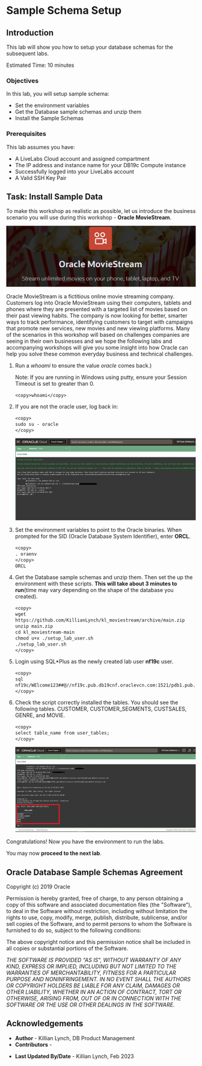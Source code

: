 # Sample Schema Setup

## Introduction
This lab will show you how to setup your database schemas for the subsequent labs.

Estimated Time: 10 minutes

### Objectives
 
In this lab, you will setup sample schema:
* Set the environment variables 
* Get the Database sample schemas and unzip them
* Install the Sample Schemas

### Prerequisites 
This lab assumes you have:

* A LiveLabs Cloud account and assigned compartment
* The IP address and instance name for your DB19c Compute instance
* Successfully logged into your LiveLabs account
* A Valid SSH Key Pair

## Task: Install Sample Data

To make this workshop as realistic as possible, let us introduce the business scenario you will use during this workshop - **Oracle MovieStream**.

![Logo graphic of Oracle MovieStream](images/moviestream-logo.jpeg)

Oracle MovieStream is a fictitious online movie streaming company. Customers log into Oracle MovieStream using their computers, tablets and phones where they are presented with a targeted list of movies based on their past viewing habits. The company is now looking for better, smarter ways to track performance, identifying customers to target with campaigns that promote new services, new movies and new viewing platforms. Many of the scenarios in this workshop will based on challenges companies are seeing in their own businesses and we hope the following labs and accompanying workshops will give you some insight into how Oracle can help you solve these common everyday business and technical challenges.

1. Run a *whoami* to ensure the value *oracle* comes back.)

    Note: If you are running in Windows using putty, ensure your Session Timeout is set to greater than 0.
    ```
    <copy>whoami</copy>
    ```

2. If you are not the oracle user, log back in:
    ````
    <copy>
    sudo su - oracle
    </copy>
    ````
    
    ![Signing in as the Oracle user](./images/oracle-user-signin.png " ")

3.  Set the environment variables to point to the Oracle binaries.  When prompted for the SID (Oracle Database System Identifier), enter **ORCL**.
    ````
    <copy>
    . oraenv
    </copy>
    ORCL
    ````

4. Get the Database sample schemas and unzip them. Then set the up the environment with these scripts. **This will take about 3 minutes to run**(time may vary depending on the shape of the database you created).

    ````
    <copy>
    wget https://github.com/KillianLynch/kl_moviestream/archive/main.zip
    unzip main.zip
    cd kl_moviestream-main
    chmod u+x ./setup_lab_user.sh
    ./setup_lab_user.sh
    </copy>
    ````


5.  Login using SQL*Plus as the newly created lab user **nf19c** user.  

    ````
    <copy>
    sql nf19c/WElcome123##@//nf19c.pub.db19cnf.oraclevcn.com:1521/pdb1.pub.db19cnf.oraclevcn.com
    </copy>
    ````

6.  Check the script correctly installed the tables. You should see the following tables. CUSTOMER, CUSTOMER_SEGMENTS, CUSTSALES, GENRE, and MOVIE.

    ````
    <copy>
    select table_name from user_tables;
    </copy>
    ````
    ![Showing the correct tables](./images/show-tables.png " ")

Congratulations! Now you have the environment to run the labs.

You may now **proceed to the next lab**.

## Oracle Database Sample Schemas Agreement

Copyright (c) 2019 Oracle

Permission is hereby granted, free of charge, to any person obtaining a copy of this software and associated documentation files (the "Software"), to deal in the Software without restriction, including without limitation the rights to use, copy, modify, merge, publish, distribute, sublicense, and/or sell copies of the Software, and to permit persons to whom the Software is furnished to do so, subject to the following conditions:

The above copyright notice and this permission notice shall be included in all copies or substantial portions of the Software.

*THE SOFTWARE IS PROVIDED "AS IS", WITHOUT WARRANTY OF ANY KIND, EXPRESS OR IMPLIED, INCLUDING BUT NOT LIMITED TO THE WARRANTIES OF MERCHANTABILITY, FITNESS FOR A PARTICULAR PURPOSE AND NONINFRINGEMENT. IN NO EVENT SHALL THE AUTHORS OR COPYRIGHT HOLDERS BE LIABLE FOR ANY CLAIM, DAMAGES OR OTHER LIABILITY, WHETHER IN AN ACTION OF CONTRACT, TORT OR OTHERWISE, ARISING FROM, OUT OF OR IN CONNECTION WITH THE SOFTWARE OR THE USE OR OTHER DEALINGS IN THE SOFTWARE.*

## **Acknowledgements**

- **Author** - Killian Lynch, DB Product Management
- **Contributors** - 
* **Last Updated By/Date** -  Killian Lynch, Feb 2023